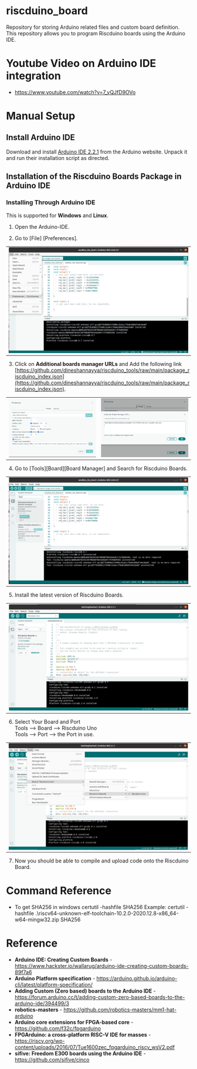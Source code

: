 # riscduino_board
Repository for storing Arduino related files and custom board definition.
This repository allows you to program Riscduino boards using the Arduino IDE.

# Youtube Video on Arduino IDE integration #
*  https://www.youtube.com/watch?v=7_vQJfD9OVo

# Manual Setup #

## Install Arduino IDE ##

Download and install [Arduino IDE 2.2.1](https://www.arduino.cc/en/software#experimental-software) from the Arduino website. Unpack it and run their installation script as directed.

## Installation of the Riscduino Boards Package in Arduino IDE ##

### Installing Through Arduino IDE ###

This is supported for __Windows__ and __Linux__.

1. Open the Arduino-IDE.

2. Go to [File] [Preferences].
<table>
  <tr>
    <td  align="center"><img src="./docs/source/_static/Riscdunio-board-install-0.png" ></td>
  </tr>
</table>

3. Click on __Additional boards manager URLs__ and 
   Add the following link [https://github.com/dineshannayya/riscduino_tools/raw/main/package_riscduino_index.json](https://github.com/dineshannayya/riscduino_tools/raw/main/package_riscduino_index.json).  
<table>
  <tr>
    <td  align="center"><img src="./docs/source/_static/Riscduino-board-install-1.png" ></td>
    <td  align="center"><img src="./docs/source/_static/Riscduino-board-install-2.png" ></td>
  </tr>
</table>

4. Go to [Tools][Board][Board Manager] and Search for Riscduino Boards.
<table>
  <tr>
    <td  align="center"><img src="./docs/source/_static/Riscduino-board-install-3.png" ></td>
  </tr>
</table>

5. Install the latest version of Riscduino Boards.
<table>
  <tr>
    <td  align="center"><img src="./docs/source/_static/Riscduino-board-install-4.png" ></td>
  </tr>
</table>

6. Select Your Board and Port <br>
    Tools --> Board --> Riscduino Uno <br>
    Tools --> Port --> the Port in use.
 
<table>
  <tr>
    <td  align="center"><img src="./docs/source/_static/Riscduino-board-install-5.png" ></td>
  </tr>
</table>

7. Now you should be able to compile and upload code onto the Riscduino Board.

# Command Reference

*  To get SHA256 in windows 
certutil -hashfile <example> SHA256
Example: certutil -hashfile .\riscv64-unknown-elf-toolchain-10.2.0-2020.12.8-x86_64-w64-mingw32.zip SHA256


# Reference

* **Arduino IDE: Creating Custom Boards** - https://www.hackster.io/wallarug/arduino-ide-creating-custom-boards-89f7a6
* **Arduino Platform specification** - https://arduino.github.io/arduino-cli/latest/platform-specification/
* **Adding Custom (Zero based) boards to the Arduino IDE** - https://forum.arduino.cc/t/adding-custom-zero-based-boards-to-the-arduino-ide/394499/3
* **robotics-masters** - https://github.com/robotics-masters/mm1-hat-arduino
* **Arduino core extensions for FPGA-based core** -https://github.com/f32c/fpgarduino
* **FPGArduino: a cross-platform RISC-V IDE for masses** - https://riscv.org/wp-content/uploads/2016/07/Tue1600zec_fpgarduino_riscv_wsV2.pdf
* **sifive: Freedom E300 boards using the Arduino IDE** - https://github.com/sifive/cinco

